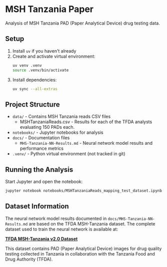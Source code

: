 # MSH Tanzania Paper

Analysis of MSH Tanzania PAD (Paper Analytical Device) drug testing data.

## Setup

1. Install `uv` if you haven't already
2. Create and activate virtual environment:
   ```bash
   uv venv .venv
   source .venv/bin/activate
   ```
3. Install dependencies:
   ```bash
   uv sync --all-extras
   ```

## Project Structure

- `data/` - Contains MSH Tanzania reads CSV files
   - MSHTanzaniaReads.csv - Results for each of the TFDA analysts evaluating 150 PADs each.  
- `notebooks/` - Jupyter notebooks for analysis
- `docs/` - Documentation files
  - `MHS‐Tanzania-NN-Results.md` - Neural network model results and performance metrics
- `.venv/` - Python virtual environment (not tracked in git)

## Running the Analysis

Start Jupyter and open the notebook:
```bash
jupyter notebook notebooks/MSHTanzaniaReads_mapping_test_dataset.ipynb
```

## Dataset Information

The neural network model results documented in `docs/MHS‐Tanzania-NN-Results.md` are based on the TFDA MSH-Tanzania dataset. The complete dataset used to train the neural network is available at:

**[TFDA MSH-Tanzania v2.0 Dataset](https://padproject.info/pad_dataset_registry/datasets/TFDA_MSH-Tanzania_v2.0/readme/)**

This dataset contains PAD (Paper Analytical Device) images for drug quality testing collected in Tanzania in collaboration with the Tanzania Food and Drug Authority (TFDA).
